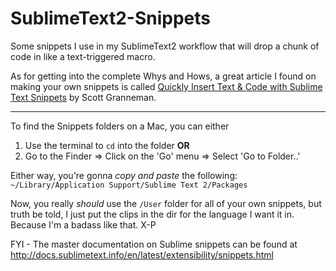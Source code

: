 # SublimeText2-Snippets
Some snippets I use in my SublimeText2 workflow that will drop a chunk of code in like a text-triggered macro.

As for getting into the complete Whys and Hows, a great article I found on making your own snippets is called [Quickly Insert Text & Code with Sublime Text Snippets](https://www.granneman.com/webdev/editors/sublime-text/top-features-of-sublime-text/quickly-insert-text-and-code-with-sublime-text-snippets/)
by Scott Granneman. 
<hr>
To find the Snippets folders on a Mac, you can either 

1. Use the terminal to `cd` into the folder        **OR**
1. Go to the Finder ⇒ Click on the 'Go' menu ⇒ Select 'Go to Folder..' 

Either way, you're gonna *copy and paste* the following:
`~/Library/Application Support/Sublime Text 2/Packages`


Now, you really _should_ use the `/User` folder for all of your own snippets, but truth be told, I just put the clips in the dir for the language I want it in.
Because I'm a badass like that. X-P


FYI - The master documentation on Sublime snippets can be found at http://docs.sublimetext.info/en/latest/extensibility/snippets.html
